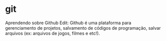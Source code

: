 # git
Aprendendo sobre Github
Edit: Github é uma plataforma para gerenciamento de projetos, salvamento de códigos de programação, salvar arquivos (ex: arquivos de jogos, filmes e etc!).
